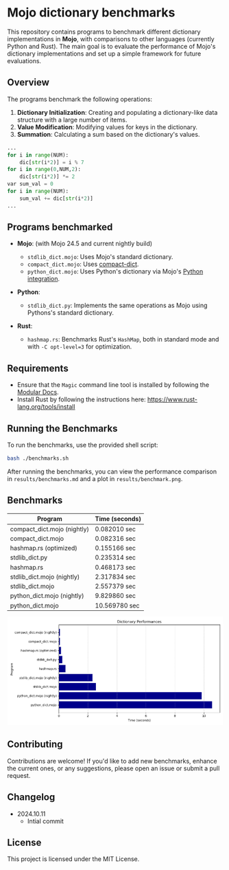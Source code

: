# Mojo dictionary benchmarks

This repository contains programs to benchmark different dictionary implementations in **Mojo**, with comparisons to other languages (currently Python and Rust). The main goal is to evaluate the performance of Mojo's dictionary implementations and set up a simple framework for future evaluations.

## Overview

The programs benchmark the following operations:

1. **Dictionary Initialization**: Creating and populating a dictionary-like data structure with a large number of items.
2. **Value Modification**: Modifying values for keys in the dictionary.
3. **Summation**: Calculating a sum based on the dictionary's values.

```python
...
for i in range(NUM):
    dic[str(i*2)] = i % 7
for i in range(0,NUM,2):
    dic[str(i*2)] *= 2
var sum_val = 0
for i in range(NUM):
    sum_val += dic[str(i*2)]
...
```

## Programs benchmarked

- **Mojo**: (with Mojo 24.5 and current nightly build)
  - `stdlib_dict.mojo`: Uses Mojo's standard dictionary.
  - `compact_dict.mojo`: Uses [compact-dict](https://github.com/mzaks/compact-dict).
  - `python_dict.mojo`: Uses Python's dictionary via Mojo's [Python integration](https://docs.modular.com/mojo/manual/python/).
  
- **Python**:
  - `stdlib_dict.py`: Implements the same operations as Mojo using Pythons's standard dictionary.

- **Rust**:
  - `hashmap.rs`: Benchmarks Rust's `HashMap`, both in standard mode and with `-C opt-level=3` for optimization.

## Requirements

- Ensure that the `Magic` command line tool is installed by following the [Modular Docs](https://docs.modular.com/magic).
- Install Rust by following the instructions here: <https://www.rust-lang.org/tools/install>

## Running the Benchmarks

To run the benchmarks, use the provided shell script:

```sh
bash ./benchmarks.sh
```

After running the benchmarks, you can view the performance comparison in `results/benchmarks.md` and a plot in `results/benchmark.png`.

## Benchmarks

| Program | Time (seconds) |
|---------|----------------|
| compact_dict.mojo (nightly) | 0.082010 sec |
| compact_dict.mojo | 0.082316 sec |
| hashmap.rs (optimized) | 0.155166 sec |
| stdlib_dict.py | 0.235314 sec |
| hashmap.rs | 0.468173 sec |
| stdlib_dict.mojo (nightly) | 2.317834 sec |
| stdlib_dict.mojo | 2.557379 sec |
| python_dict.mojo (nightly) | 9.829860 sec |
| python_dict.mojo | 10.569780 sec |

![Chart](./results/benchmarks.png)

## Contributing

Contributions are welcome! If you'd like to add new benchmarks, enhance the current ones, or any suggestions, please open an issue or submit a pull request.

## Changelog

- 2024.10.11
  - Intial commit

## License

This project is licensed under the MIT License.
